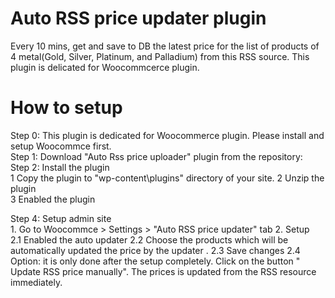 # Auto RSS price updater plugin
Every 10 mins, get and save to DB the latest price for the list of products of 4 metal(Gold, Silver, Platinum, and Palladium) from this RSS source. This plugin is delicated for Woocommcerce plugin.
# How to setup
Step 0:	This plugin is dedicated for Woocommerce plugin. Please install and setup Woocommce first.		
Step 1:	Download "Auto Rss price uploader" plugin from the repository: 		
Step 2:	Install the plugin		
        1	Copy the plugin to "wp-content\plugins" directory of your site.	
        2	Unzip the plugin	
        3	Enabled the plugin	
			
Step 4:	Setup admin site		
		1. Go to 	Woocommce > Settings > "Auto RSS price updater" tab
		2. Setup	
            2.1	Enabled the auto updater
            2.2	Choose the products which will be automatically updated the price by the updater .
            2.3	Save changes
            2.4 Option: it is only done after the setup completely.	
	            Click on the button " Update RSS price manually". The prices is updated from the RSS resource immediately.

